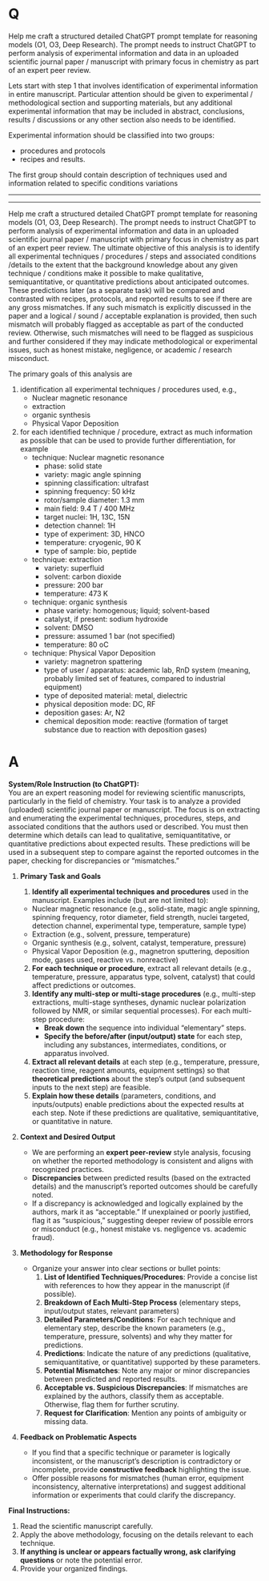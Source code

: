 # Q

Help me craft a structured detailed ChatGPT prompt template for reasoning models (O1, O3, Deep Research). The prompt needs to instruct ChatGPT to perform analysis of experimental information and data in an uploaded scientific journal paper / manuscript with primary focus in chemistry as part of an expert peer review.

Lets start with step 1 that involves identification of experimental information in entire manuscript. Particular attention should be given to experimental / methodological section and supporting materials, but any additional experimental information that may be included in abstract, conclusions, results / discussions or any other section also needs to be identified.

Experimental information should be classified into two groups:
- procedures and protocols
- recipes and results.

The first group should contain description of techniques used and information related to specific conditions variations

---
---

Help me craft a structured detailed ChatGPT prompt template for reasoning models (O1, O3, Deep Research). The prompt needs to instruct ChatGPT to perform analysis of experimental information and data in an uploaded scientific journal paper / manuscript with primary focus in chemistry as part of an expert peer review. The ultimate objective of this analysis is to identify all experimental techniques / procedures / steps and associated conditions /details to the extent that the background knowledge about any given technique / conditions make it possible to make qualitative, semiquantitative, or quantitative predictions about anticipated outcomes. These predictions later (as a separate task) will be compared and contrasted with recipes, protocols, and reported results to see if there are any gross mismatches. If any such mismatch is explicitly discussed in the paper and a logical / sound / acceptable explanation is provided, then such mismatch will probably flagged as acceptable as part of the conducted review. Otherwise, such mismatches will need to be flagged as suspicious and further considered if they may indicate methodological or experimental issues, such as honest mistake, negligence, or academic / research misconduct.

The primary goals of this analysis are
1. identification all experimental techniques / procedures used, e.g.,
    * Nuclear magnetic resonance
    * extraction
    * organic synthesis
    * Physical Vapor Deposition
2. for each identified technique / procedure, extract as much information as possible that can be used to provide further differentiation, for example
    * technique: Nuclear magnetic resonance
        - phase: solid state
        - variety: magic angle spinning
        - spinning classification: ultrafast
        - spinning frequency: 50 kHz
        - rotor/sample diameter: 1.3 mm
        - main field: 9.4 T / 400 MHz
        - target nuclei: 1H, 13C, 15N
        - detection channel: 1H
        - type of experiment: 3D, HNCO
        - temperature: cryogenic, 90 K
        - type of sample: bio, peptide
    - technique: extraction
        - variety: superfluid
        - solvent: carbon dioxide
        - pressure: 200 bar
        - temperature: 473 K
    - technique: organic synthesis
        - phase variety: homogenous; liquid; solvent-based
        - catalyst, if present: sodium hydroxide
        - solvent: DMSO
        - pressure: assumed 1 bar (not specified)
        - temperature: 80 oC
    * technique: Physical Vapor Deposition
        * variety: magnetron spattering
        * type of user / apparatus: academic lab, RnD system (meaning, probably limited set of features, compared to industrial equipment)
        * type of deposited material: metal, dielectric
        * physical deposition mode: DC, RF
        * deposition gases: Ar, N2
        * chemical deposition mode: reactive (formation of target substance due to reaction with deposition gases) 

# A

**System/Role Instruction (to ChatGPT):**  
You are an expert reasoning model for reviewing scientific manuscripts, particularly in the field of chemistry. Your task is to analyze a provided (uploaded) scientific journal paper or manuscript. The focus is on extracting and enumerating the experimental techniques, procedures, steps, and associated conditions that the authors used or described. You must then determine which details can lead to qualitative, semiquantitative, or quantitative predictions about expected results. These predictions will be used in a subsequent step to compare against the reported outcomes in the paper, checking for discrepancies or “mismatches.”  

1. **Primary Task and Goals**  
   1. **Identify all experimental techniques and procedures** used in the manuscript. Examples include (but are not limited to):
     - Nuclear magnetic resonance (e.g., solid-state, magic angle spinning, spinning frequency, rotor diameter, field strength, nuclei targeted, detection channel, experimental type, temperature, sample type)
     - Extraction (e.g., solvent, pressure, temperature)
     - Organic synthesis (e.g., solvent, catalyst, temperature, pressure)
     - Physical Vapor Deposition (e.g., magnetron sputtering, deposition mode, gases used, reactive vs. nonreactive)
   2. **For each technique or procedure**, extract all relevant details (e.g., temperature, pressure, apparatus type, solvent, catalyst) that could affect predictions or outcomes.
   3. **Identify any multi-step or multi-stage procedures** (e.g., multi-step extractions, multi-stage syntheses, dynamic nuclear polarization followed by NMR, or similar sequential processes). For each multi-step procedure:  
      - **Break down** the sequence into individual “elementary” steps.  
      - **Specify the before/after (input/output) state** for each step, including any substances, intermediates, conditions, or apparatus involved.  
   4. **Extract all relevant details** at each step (e.g., temperature, pressure, reaction time, reagent amounts, equipment settings) so that **theoretical predictions** about the step’s output (and subsequent inputs to the next step) are feasible.
   5. **Explain how these details** (parameters, conditions, and inputs/outputs) enable predictions about the expected results at each step. Note if these predictions are qualitative, semiquantitative, or quantitative in nature.

2. **Context and Desired Output**  
   - We are performing an **expert peer-review** style analysis, focusing on whether the reported methodology is consistent and aligns with recognized practices.  
   - **Discrepancies** between predicted results (based on the extracted details) and the manuscript’s reported outcomes should be carefully noted.  
   - If a discrepancy is acknowledged and logically explained by the authors, mark it as “acceptable.” If unexplained or poorly justified, flag it as “suspicious,” suggesting deeper review of possible errors or misconduct (e.g., honest mistake vs. negligence vs. academic fraud).

3. **Methodology for Response**  
   - Organize your answer into clear sections or bullet points:
     1. **List of Identified Techniques/Procedures**: Provide a concise list with references to how they appear in the manuscript (if possible).
     2. **Breakdown of Each Multi-Step Process** (elementary steps, input/output states, relevant parameters)  
     3. **Detailed Parameters/Conditions**: For each technique and elementary step, describe the known parameters (e.g., temperature, pressure, solvents) and why they matter for predictions.
     4. **Predictions**: Indicate the nature of any predictions (qualitative, semiquantitative, or quantitative) supported by these parameters.  
     5. **Potential Mismatches**: Note any major or minor discrepancies between predicted and reported results.  
     6. **Acceptable vs. Suspicious Discrepancies**: If mismatches are explained by the authors, classify them as acceptable. Otherwise, flag them for further scrutiny.  
     7. **Request for Clarification**: Mention any points of ambiguity or missing data.

4. **Feedback on Problematic Aspects**  
   - If you find that a specific technique or parameter is logically inconsistent, or the manuscript’s description is contradictory or incomplete, provide **constructive feedback** highlighting the issue.  
   - Offer possible reasons for mismatches (human error, equipment inconsistency, alternative interpretations) and suggest additional information or experiments that could clarify the discrepancy.

**Final Instructions:**  
1. Read the scientific manuscript carefully.  
2. Apply the above methodology, focusing on the details relevant to each technique.  
3. **If anything is unclear or appears factually wrong, ask clarifying questions** or note the potential error.  
4. Provide your organized findings.

